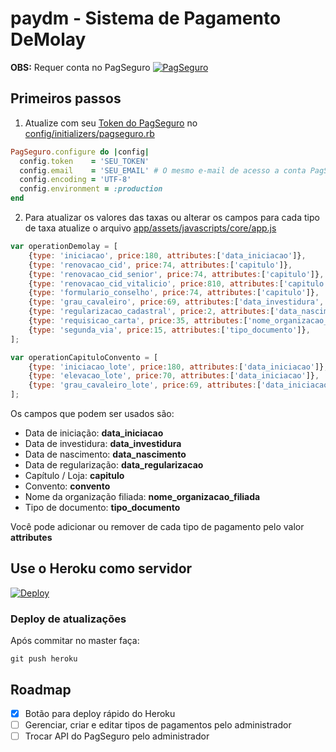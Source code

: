 paydm - Sistema de Pagamento DeMolay
=====

**OBS:** Requer conta no PagSeguro
[![PagSeguro](https://stc.pagseguro.uol.com.br/pagseguro/i/logos/logo_pagseguro200x41.1470259085855.png)](https://pagseguro.uol.com.br/)


## Primeiros passos

1. Atualize com seu [Token do PagSeguro](https://pagseguro.uol.com.br/integracao/token-de-seguranca.jhtml) no [config/initializers/pagseguro.rb](https://github.com/candidosales/paydm/blob/master/config/initializers/pagseguro.rb)

```ruby
PagSeguro.configure do |config|
  config.token    = 'SEU_TOKEN'
  config.email    = 'SEU_EMAIL' # O mesmo e-mail de acesso a conta PagSeguro
  config.encoding = 'UTF-8'
  config.environment = :production
end
```

2. Para atualizar os valores das taxas ou alterar os campos para cada tipo de taxa atualize o arquivo [app/assets/javascripts/core/app.js](https://github.com/candidosales/paydm/blob/master/app/assets/javascripts/core/app.js)

```javascript
var operationDemolay = [
    {type: 'iniciacao', price:180, attributes:['data_iniciacao']},
    {type: 'renovacao_cid', price:74, attributes:['capitulo']},
    {type: 'renovacao_cid_senior', price:74, attributes:['capitulo']},
    {type: 'renovacao_cid_vitalicio', price:810, attributes:['capitulo']},
    {type: 'formulario_conselho', price:74, attributes:['capitulo']},
    {type: 'grau_cavaleiro', price:69, attributes:['data_investidura','convento']},
    {type: 'regularizacao_cadastral', price:2, attributes:['data_nascimento','data_regularizacao']},
    {type: 'requisicao_carta', price:35, attributes:['nome_organizacao_filiada']},
    {type: 'segunda_via', price:15, attributes:['tipo_documento']},
];

var operationCapituloConvento = [
    {type: 'iniciacao_lote', price:180, attributes:['data_iniciacao']},
    {type: 'elevacao_lote', price:70, attributes:['data_iniciacao']},
    {type: 'grau_cavaleiro_lote', price:69, attributes:['data_iniciacao']},
];
```

Os campos que podem ser usados são:
* Data de iniciação: **data_iniciacao**
* Data de investidura: **data_investidura**
* Data de nascimento: **data_nascimento**
* Data de regularização: **data_regularizacao**
* Capítulo / Loja: **capitulo**
* Convento: **convento**
* Nome da organização filiada: **nome_organizacao_filiada**
* Tipo de documento: **tipo_documento**

Você pode adicionar ou remover de cada tipo de pagamento pelo valor **attributes**

## Use o Heroku como servidor
[![Deploy](https://www.herokucdn.com/deploy/button.svg)](https://heroku.com/deploy?template=https://github.com/candidosales/paydm)

### Deploy de atualizações

Após commitar no master faça:
```
git push heroku
```

## Roadmap
- [x] Botão para deploy rápido do Heroku
- [ ] Gerenciar, criar e editar tipos de pagamentos pelo administrador
- [ ] Trocar API do PagSeguro pelo administrador